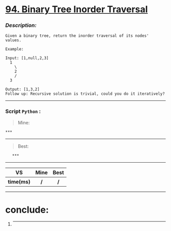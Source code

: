 
#  **[94. Binary Tree Inorder Traversal](https://leetcode.com/problems/binary-tree-inorder-traversal/description/)**

### *Description:*
    Given a binary tree, return the inorder traversal of its nodes' values.

    Example:

    Input: [1,null,2,3]
      1
        \
        2
        /
      3

    Output: [1,3,2]
    Follow up: Recursive solution is trivial, could you do it iteratively?

---


### Script `Python` :

> Mine:
```
***
```
___

                        
> Best:
```
   ***
```
___
 

<table>
  <tr>
    <th>VS</th>
    <th>Mine</th>
    <th>Best</th>
  </tr>
    <tr>
    <th>time(ms)</th>
    <th>/</th>
    <th>/</th>
<table>

___

# conclude:
1. ***




        
